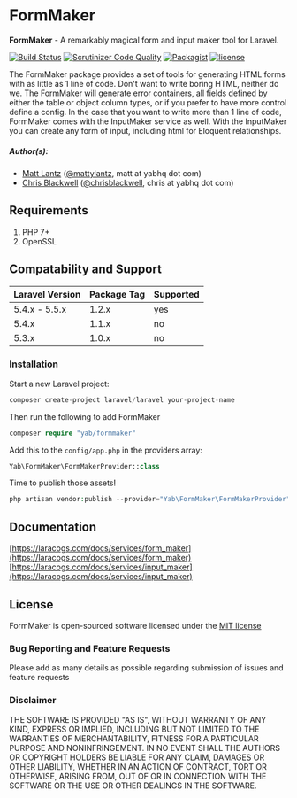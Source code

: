# FormMaker

**FormMaker** - A remarkably magical form and input maker tool for Laravel.

[![Build Status](https://travis-ci.org/YABhq/FormMaker.svg?branch=master)](https://travis-ci.org/YABhq/FormMaker)
[![Scrutinizer Code Quality](https://scrutinizer-ci.com/g/YABhq/FormMaker/badges/quality-score.png?b=master)](https://scrutinizer-ci.com/g/YABhq/FormMaker/?branch=develop)
[![Packagist](https://img.shields.io/packagist/dt/yab/formmaker.svg)](https://packagist.org/packages/yab/formmaker)
[![license](https://img.shields.io/github/license/mashape/apistatus.svg)](https://packagist.org/packages/yab/formmaker)

The FormMaker package provides a set of tools for generating HTML forms with as little as 1 line of code. Don't want to write boring HTML, neither do we. The FormMaker will generate error containers, all fields defined by either the table or object column types, or if you prefer to have more control define a config. In the case that you want to write more than 1 line of code, FormMaker comes with the InputMaker service as well. With the InputMaker you can create any form of input, including html for Eloquent relationships.

##### Author(s):
* [Matt Lantz](https://github.com/mlantz) ([@mattylantz](http://twitter.com/mattylantz), matt at yabhq dot com)
* [Chris Blackwell](https://github.com/chrisblackwell) ([@chrisblackwell](https://twitter.com/chrisblackwell), chris at yabhq dot com)

## Requirements

1. PHP 7+
2. OpenSSL

## Compatability and Support

| Laravel Version | Package Tag | Supported |
|-----------------|-------------|-----------|
| 5.4.x - 5.5.x | 1.2.x | yes |
| 5.4.x | 1.1.x | no |
| 5.3.x | 1.0.x | no |

### Installation

Start a new Laravel project:
```php
composer create-project laravel/laravel your-project-name
```

Then run the following to add FormMaker
```php
composer require "yab/formmaker"
```

Add this to the `config/app.php` in the providers array:
```php
Yab\FormMaker\FormMakerProvider::class
```

Time to publish those assets!
```php
php artisan vendor:publish --provider="Yab\FormMaker\FormMakerProvider"
```

## Documentation

[https://laracogs.com/docs/services/form_maker](https://laracogs.com/docs/services/form_maker)<br>
[https://laracogs.com/docs/services/input_maker](https://laracogs.com/docs/services/input_maker)

## License
FormMaker is open-sourced software licensed under the [MIT license](http://opensource.org/licenses/MIT)

### Bug Reporting and Feature Requests
Please add as many details as possible regarding submission of issues and feature requests

### Disclaimer
THE SOFTWARE IS PROVIDED "AS IS", WITHOUT WARRANTY OF ANY KIND, EXPRESS OR IMPLIED, INCLUDING BUT NOT LIMITED TO THE WARRANTIES OF MERCHANTABILITY, FITNESS FOR A PARTICULAR PURPOSE AND NONINFRINGEMENT. IN NO EVENT SHALL THE AUTHORS OR COPYRIGHT HOLDERS BE LIABLE FOR ANY CLAIM, DAMAGES OR OTHER LIABILITY, WHETHER IN AN ACTION OF CONTRACT, TORT OR OTHERWISE, ARISING FROM, OUT OF OR IN CONNECTION WITH THE SOFTWARE OR THE USE OR OTHER DEALINGS IN THE SOFTWARE.
